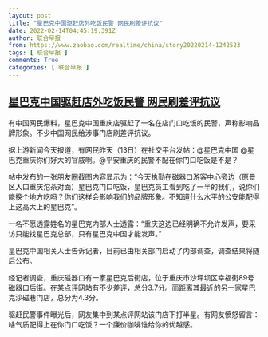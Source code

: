 ```yaml
---
layout: post
title: "星巴克中国驱赶店外吃饭民警 网民刷差评抗议"
date: 2022-02-14T04:45:19.391Z
author: 联合早报
from: https://www.zaobao.com/realtime/china/story20220214-1242523
tags: [ 联合早报 ]
comments: True
categories: [ 联合早报 ]
---
```

<!--1644841200000-->
[星巴克中国驱赶店外吃饭民警 网民刷差评抗议](https://www.zaobao.com/realtime/china/story20220214-1242523)
------

<div>
<p>有中国网民爆料，星巴克中国重庆店驱赶了一名在店门口吃饭的民警，声称影响品牌形象。不少中国网民给涉事门店刷差评抗议。</p><p>据上游新闻今天报道，有网民昨天（13日）在社交平台发帖：@星巴克中国 @星巴克重庆你们好大的官威啊。@平安重庆的民警不配在你门口吃饭是不是？</p><p>帖中发布的一张朋友圈截图内容显示为：“今天执勤在磁器口游客中心旁边（原景区入口重庆沱茶对面）星巴克门口吃饭，星巴克员工看到吃了一半的我们，说你们能换个地方吃吗？你们这样会影响我们的品牌形象。不知道什么水平的公安能配得上这高大上的星巴克”。</p><section id="imu"><div id="dfp-ad-imu1">        </div></section><p>一名不愿透露姓名的星巴克内部人士透露：“重庆这边已经明确不允许发声，要采访只能找星巴克总部，只有星巴克中国才能发声。”</p><p>星巴克中国相关人士告诉记者，目前已由相关部门启动了内部调查，调查结果将随后公布。</p><p>经记者调查，重庆磁器口有一家星巴克后街店，位于重庆市沙坪坝区幸福街89号磁器口后街。在某点评网站有不少差评，总分3.7分。而距离其最近的另一家星巴克沙磁巷门店，总分为4.3分。</p><div id="innity-in-post"></div><div id="dfp-ad-midarticlespecial">        </div><p>驱赶民警事件曝光后，网友集中到某点评网站该门店下打半星。有网友愤怒留言：啥气质配得上在你门口吃饭？一个廉价咖啡谁给你的优越感。</p>      <div class="cx_paywall_placeholder" id="sph_cdp_40"></div>
</div>

